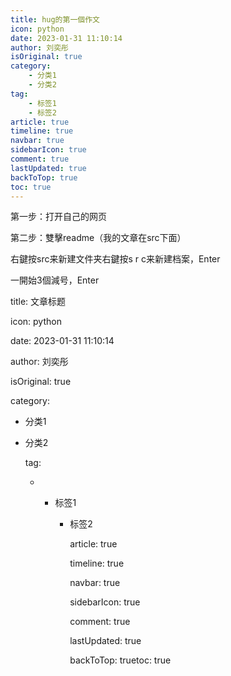 ```yaml
---
title: hug的第一個作文
icon: python
date: 2023-01-31 11:10:14
author: 刘奕彤
isOriginal: true
category: 
    - 分类1
    - 分类2
tag:
    - 标签1
    - 标签2
article: true
timeline: true
navbar: true
sidebarIcon: true
comment: true
lastUpdated: true
backToTop: true
toc: true
---
```


第一步：打开自己的网页

第二步：雙擊readme（我的文章在src下面）

右鍵按src来新建文件夹右鍵按s r c来新建档案，Enter

一開始3個減号，Enter

title: 文章标题

icon: python

date: 2023-01-31 11:10:14

author: 刘奕彤

isOriginal: true

category:     

- 分类1    

- 分类2

    tag:   

    - - 标签1    

        - 标签2

            article: true

            timeline: true

            navbar: true

            sidebarIcon: true

            comment: true

            lastUpdated: true

            backToTop: truetoc: true

            
